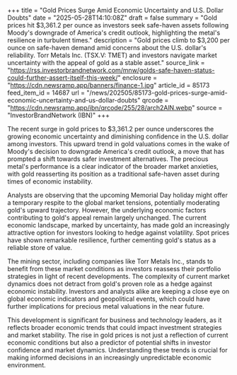 +++
title = "Gold Prices Surge Amid Economic Uncertainty and U.S. Dollar Doubts"
date = "2025-05-28T14:10:08Z"
draft = false
summary = "Gold prices hit $3,361.2 per ounce as investors seek safe-haven assets following Moody's downgrade of America's credit outlook, highlighting the metal's resilience in turbulent times."
description = "Gold prices climb to $3,200 per ounce on safe-haven demand amid concerns about the U.S. dollar's reliability. Torr Metals Inc. (TSX.V: TMET) and investors navigate market uncertainty with the appeal of gold as a stable asset."
source_link = "https://rss.investorbrandnetwork.com/mnw/golds-safe-haven-status-could-further-assert-itself-this-week/"
enclosure = "https://cdn.newsramp.app/banners/finance-1.jpg"
article_id = 85173
feed_item_id = 14687
url = "/news/202505/85173-gold-prices-surge-amid-economic-uncertainty-and-us-dollar-doubts"
qrcode = "https://cdn.newsramp.app/ibn/qrcode/255/28/arch2AlN.webp"
source = "InvestorBrandNetwork (IBN)"
+++

<p>The recent surge in gold prices to $3,361.2 per ounce underscores the growing economic uncertainty and diminishing confidence in the U.S. dollar among investors. This upward trend in gold valuations comes in the wake of Moody's decision to downgrade America's credit outlook, a move that has prompted a shift towards safer investment alternatives. The precious metal's performance is a clear indicator of the broader market anxieties, with gold reasserting its position as a traditional safe-haven asset during times of economic instability.</p><p>Analysts are observing that the upcoming Memorial Day holiday might offer a temporary respite to the global market tensions, potentially moderating gold's upward trajectory. However, the underlying economic factors contributing to gold's appeal remain largely unchanged. The current economic landscape, marked by uncertainty, has made gold an increasingly attractive option for investors looking to hedge against volatility. Spot prices have shown remarkable resilience, further cementing gold's status as a reliable store of value.</p><p>The mining sector, including companies like Torr Metals Inc., stands to benefit from these market conditions as investors reassess their portfolio strategies in light of recent developments. The complexity of current market dynamics does not detract from gold's proven role as a hedge against economic instability. Investors and analysts alike are keeping a close eye on global economic indicators and geopolitical events, which could have further implications for precious metal valuations in the near future.</p><p>This development is significant for business and technology leaders, as it reflects broader economic trends that could impact investment strategies and market stability. The rise in gold prices is not just a reflection of current economic conditions but also a predictor of potential shifts in investor confidence and market dynamics. Understanding these trends is crucial for making informed decisions in an increasingly unpredictable economic environment.</p>